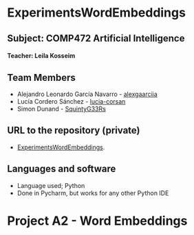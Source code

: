 # ExperimentsWordEmbeddings

## Subject: COMP472 Artificial Intelligence
#### Teacher: Leila Kosseim

## Team Members
- Alejandro Leonardo García Navarro - [alexgaarciia](https://github.com/alexgaarciia)
- Lucía Cordero Sánchez - [lucia-corsan](https://github.com/lucia-corsan)
- Simon Dunand - [SquintyG33Rs](https://github.com/SquintyG33Rs)

## URL to the repository (private)
- [ExperimentsWordEmbeddings](https://github.com/alexgaarciia/ExperimentsWordEmbeddings).
  
## Languages and software
- Language used; Python
- Done in Pycharm, but works for any other Python IDE
  
# Project A2 - Word Embeddings
